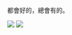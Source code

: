 都會好的，總會有的。

![](https://github-readme-stats.vercel.app/api?username=df7c5117&show_icons=true&count_private=true)
![](https://github-readme-stats.vercel.app/api/top-langs/?username=df7c5117)
